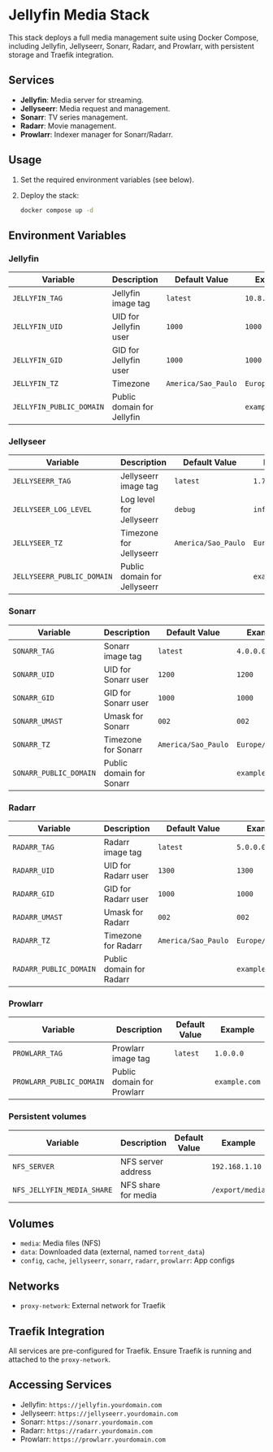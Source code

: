 # Jellyfin Media Stack

This stack deploys a full media management suite using Docker Compose, including Jellyfin, Jellyseerr, Sonarr, Radarr, and Prowlarr, with persistent storage and Traefik integration.

## Services

- **Jellyfin**: Media server for streaming.
- **Jellyseerr**: Media request and management.
- **Sonarr**: TV series management.
- **Radarr**: Movie management.
- **Prowlarr**: Indexer manager for Sonarr/Radarr.

## Usage

1. Set the required environment variables (see below).
2. Deploy the stack:

   ```sh
   docker compose up -d
   ```

## Environment Variables

### Jellyfin

| Variable                    | Description                                | Default Value           | Example                   |
|-----------------------------|--------------------------------------------|------------------------|---------------------------|
| `JELLYFIN_TAG`              | Jellyfin image tag                         | `latest`               | `10.8.10`                 |
| `JELLYFIN_UID`              | UID for Jellyfin user                      | `1000`                 | `1000`                    |
| `JELLYFIN_GID`              | GID for Jellyfin user                      | `1000`                 | `1000`                    |
| `JELLYFIN_TZ`               | Timezone                                   | `America/Sao_Paulo`    | `Europe/Berlin`           |
| `JELLYFIN_PUBLIC_DOMAIN`    | Public domain for Jellyfin                 |                        | `example.com`             |

### Jellyseer

| Variable                    | Description                                | Default Value           | Example                   |
|-----------------------------|--------------------------------------------|------------------------|---------------------------|
| `JELLYSEERR_TAG`            | Jellyseerr image tag                       | `latest`               | `1.7.0`                   |
| `JELLYSEER_LOG_LEVEL`       | Log level for Jellyseerr                   | `debug`                | `info`                    |
| `JELLYSEER_TZ`              | Timezone for Jellyseerr                    | `America/Sao_Paulo`    | `Europe/Berlin`           |
| `JELLYSEERR_PUBLIC_DOMAIN`  | Public domain for Jellyseerr               |                        | `example.com`             |

### Sonarr

| Variable                    | Description                                | Default Value           | Example                   |
|-----------------------------|--------------------------------------------|------------------------|---------------------------|
| `SONARR_TAG`                | Sonarr image tag                           | `latest`               | `4.0.0.0`                 |
| `SONARR_UID`                | UID for Sonarr user                        | `1200`                 | `1200`                    |
| `SONARR_GID`                | GID for Sonarr user                        | `1000`                 | `1000`                    |
| `SONARR_UMAST`              | Umask for Sonarr                           | `002`                  | `002`                     |
| `SONARR_TZ`                 | Timezone for Sonarr                        | `America/Sao_Paulo`    | `Europe/Berlin`           |
| `SONARR_PUBLIC_DOMAIN`      | Public domain for Sonarr                   |                        | `example.com`             |

### Radarr

| Variable                    | Description                                | Default Value           | Example                   |
|-----------------------------|--------------------------------------------|------------------------|---------------------------|
| `RADARR_TAG`                | Radarr image tag                           | `latest`               | `5.0.0.0`                 |
| `RADARR_UID`                | UID for Radarr user                        | `1300`                 | `1300`                    |
| `RADARR_GID`                | GID for Radarr user                        | `1000`                 | `1000`                    |
| `RADARR_UMAST`              | Umask for Radarr                           | `002`                  | `002`                     |
| `RADARR_TZ`                 | Timezone for Radarr                        | `America/Sao_Paulo`    | `Europe/Berlin`           |
| `RADARR_PUBLIC_DOMAIN`      | Public domain for Radarr                   |                        | `example.com`             |

### Prowlarr

| Variable                    | Description                                | Default Value           | Example                   |
|-----------------------------|--------------------------------------------|------------------------|---------------------------|
| `PROWLARR_TAG`              | Prowlarr image tag                         | `latest`               | `1.0.0.0`                 |
| `PROWLARR_PUBLIC_DOMAIN`    | Public domain for Prowlarr                 |                        | `example.com`             |

### Persistent volumes

| Variable                    | Description                                | Default Value           | Example                   |
|-----------------------------|--------------------------------------------|------------------------|---------------------------|
| `NFS_SERVER`                | NFS server address                         |                        | `192.168.1.10`            |
| `NFS_JELLYFIN_MEDIA_SHARE`  | NFS share for media                        |                        | `/export/media`           |

## Volumes

- `media`: Media files (NFS)
- `data`: Downloaded data (external, named `torrent_data`)
- `config`, `cache`, `jellyseerr`, `sonarr`, `radarr`, `prowlarr`: App configs

## Networks

- `proxy-network`: External network for Traefik

## Traefik Integration

All services are pre-configured for Traefik. Ensure Traefik is running and attached to the `proxy-network`.

## Accessing Services

- Jellyfin: `https://jellyfin.yourdomain.com`
- Jellyseerr: `https://jellyseerr.yourdomain.com`
- Sonarr: `https://sonarr.yourdomain.com`
- Radarr: `https://radarr.yourdomain.com`
- Prowlarr: `https://prowlarr.yourdomain.com`
